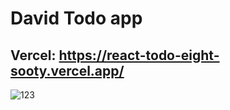 # David Todo app 
## Vercel: https://react-todo-eight-sooty.vercel.app/
![123](https://github.com/user-attachments/assets/c38232ff-1e34-4667-af65-210ee5cedd57)
